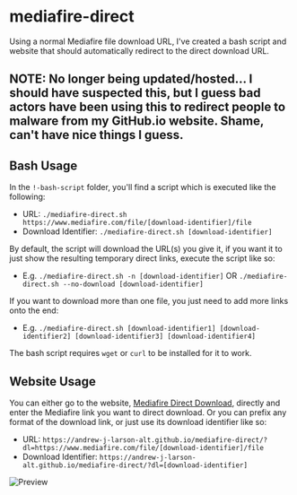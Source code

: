 # mediafire-direct
Using a normal Mediafire file download URL, I've created a bash script and website that should automatically redirect to the direct download URL.

## NOTE: No longer being updated/hosted... I should have suspected this, but I guess bad actors have been using this to redirect people to malware from my GitHub.io website. Shame, can't have nice things I guess.

## Bash Usage
In the `!-bash-script` folder, you'll find a script which is executed like the following:
- URL: `./mediafire-direct.sh https://www.mediafire.com/file/[download-identifier]/file`
- Download Identifier: `./mediafire-direct.sh [download-identifier]`

By default, the script will download the URL(s) you give it, if you want it to just show the resulting temporary direct links, execute the script like so:
- E.g. `./mediafire-direct.sh -n [download-identifier]` OR `./mediafire-direct.sh --no-download [download-identifier]`

If you want to download more than one file, you just need to add more links onto the end:
- E.g. `./mediafire-direct.sh [download-identifier1] [download-identifier2] [download-identifier3] [download-identifier4]`

The bash script requires `wget` or `curl` to be installed for it to work.

## Website Usage
You can either go to the website, [Mediafire Direct Download](https://andrew-j-larson-alt.github.io/mediafire-direct/), directly and enter the Mediafire link you want to direct download. Or you can prefix any format of the download link, or just use its download identifier like so:

- URL: `https://andrew-j-larson-alt.github.io/mediafire-direct/?dl=https://www.mediafire.com/file/[download-identifier]/file`
- Download Identifier: `https://andrew-j-larson-alt.github.io/mediafire-direct/?dl=[download-identifier]`

![Preview](https://github.com/Andrew-J-Larson-Alt/mediafire-direct/blob/main/img/readme/preview.png)

